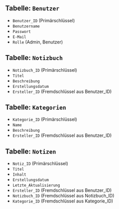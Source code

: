

## Tabelle: `Benutzer`
- `Benutzer_ID` (Primärschlüssel)
- `Benutzername`
- `Passwort`
- `E-Mail`
- `Rolle` (Admin, Benutzer)

## Tabelle: `Notizbuch`
- `Notizbuch_ID` (Primärschlüssel)
- `Titel`
- `Beschreibung`
- `Erstellungsdatum`
- `Ersteller_ID` (Fremdschlüssel aus Benutzer_ID)

## Tabelle: `Kategorien`
- `Kategorie_ID` (Primärschlüssel)
- `Name`
- `Beschreibung`
- `Ersteller_ID` (Fremdschlüssel aus Benutzer_ID)

## Tabelle: `Notizen`
- `Notiz_ID` (Primärschlüssel)
- `Titel`
- `Inhalt`
- `Erstellungsdatum`
- `Letzte_Aktualisierung`
- `Ersteller_ID` (Fremdschlüssel aus Benutzer_ID)
- `Notizbuch_ID` (Fremdschlüssel aus Notizbuch_ID)
- `Kategorie_ID` (Fremdschlüssel aus Kategorie_ID)